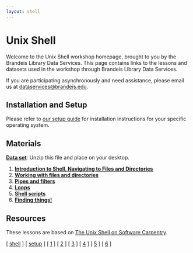 ```yaml
---
layout: shell
---
```


# Unix Shell

Welcome to the Unix Shell workshop homepage, brought to you by the Brandeis Library Data Services. This page contains links to the lessons and datasets used in the workshop through Brandeis Library Data Services. 

If you are participating asynchronously and need assistance, please email us at <a href="mailto:dataservices@brandeis.edu">dataservices@brandeis.edu</a>.

## Installation and Setup

Please refer to <a href="/shell/setup" target="_blank">our setup guide</a> for installation instructions for your specific operating system.

## Materials

**<a href="https://github.com/DeisData/unix-shell/blob/master/data-shell.zip" target="_blank">Data set</a>**: Unzip this file and place on your desktop. 

1. **<a href="/shell/navigating" target="_blank">Introduction to Shell, Navigating to Files and Directories</a>** 
2. **<a href="/shell/alter-dir/" target="_blank">Working with files and directories</a>**
3. **<a href="/shell/pipes-filters/" target="_blank">Pipes and filters</a>**
4. **<a href="/shell/loops/" target="_blank">Loops</a>**
5. **<a href="/shell/shell-scripts/" target="_blank">Shell scripts</a>**
6. **<a href="/shell/search-find/" target="_blank">Finding things!</a>**

## Resources
These lessons are based on [The Unix Shell on Software Carpentry](http://swcarpentry.github.io/shell-novice/).


<span class="lesson">
    [&nbsp;<a href="/shell">shell</a>&nbsp;]
    [&nbsp;<a href="/shell/setup/">setup</a>&nbsp;]
    [&nbsp;<a href="/shell/navigating">1</a>&nbsp;]
    [&nbsp;<a href="/shell/alter-dir">2</a>&nbsp;]
    [&nbsp;<a href="/shell/pipes-filters">3</a>&nbsp;]
    [&nbsp;<a href="/shell/loops">4</a>&nbsp;]
    [&nbsp;<a href="/shell/shell-scripts">5</a>&nbsp;]
    [&nbsp;<a href="/shell/search-find">6</a>&nbsp;] 
</span>


